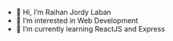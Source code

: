 - 👋 Hi, I’m Raihan Jordy Laban
- 👀 I’m interested in Web Development
- 🌱 I’m currently learning ReactJS and Express


<!---
RaihanJL/RaihanJL is a ✨ special ✨ repository because its `README.md` (this file) appears on your GitHub profile.
You can click the Preview link to take a look at your changes.
--->
